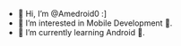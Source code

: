 - 👋 Hi, I’m @Amedroid0 :]
- 👀 I’m interested in Mobile Development 📱.
- 🌱 I’m currently learning Android 🤖.

<!---
Amedroid0/Amedroid0 is a ✨ special ✨ repository because its `README.md` (this file) appears on your GitHub profile.
You can click the Preview link to take a look at your changes.
--->